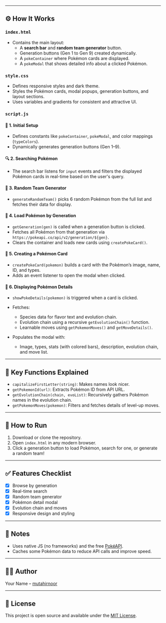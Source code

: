 
---

## ⚙️ How It Works

### `index.html`

- Contains the main layout:
  - A **search bar** and **random team generator** button.
  - Generation buttons (Gen 1 to Gen 9) created dynamically.
  - A `pokeContainer` where Pokémon cards are displayed.
  - A `pokeModal` that shows detailed info about a clicked Pokémon.

### `style.css`

- Defines responsive styles and dark theme.
- Styles the Pokémon cards, modal popups, generation buttons, and layout sections.
- Uses variables and gradients for consistent and attractive UI.

### `script.js`

#### 🔁 1. **Initial Setup**
- Defines constants like `pokeContainer`, `pokeModal`, and color mappings (`typeColors`).
- Dynamically generates generation buttons (Gen 1–9).

#### 🔍 2. **Searching Pokémon**
- The search bar listens for `input` events and filters the displayed Pokémon cards in real-time based on the user's query.

#### 🎲 3. **Random Team Generator**
- `generateRandomTeam()` picks 6 random Pokémon from the full list and fetches their data for display.

#### 📅 4. **Load Pokémon by Generation**
- `getGeneration(gen)` is called when a generation button is clicked.
- Fetches all Pokémon from that generation via `https://pokeapi.co/api/v2/generation/${gen}`.
- Clears the container and loads new cards using `createPokeCard()`.

#### 🧱 5. **Creating a Pokémon Card**
- `createPokeCard(pokemon)` builds a card with the Pokémon’s image, name, ID, and types.
- Adds an event listener to open the modal when clicked.

#### 🧬 6. **Displaying Pokémon Details**
- `showPokeDetails(pokemon)` is triggered when a card is clicked.
- Fetches:
  - Species data for flavor text and evolution chain.
  - Evolution chain using a recursive `getEvolutionChain()` function.
  - Learnable moves using `getPokemonMoves()` and `getMoveDetails()`.

- Populates the modal with:
  - Image, types, stats (with colored bars), description, evolution chain, and move list.

---

## 🧠 Key Functions Explained

- `capitalizeFirstLetter(string)`: Makes names look nicer.
- `getPokemonId(url)`: Extracts Pokémon ID from API URL.
- `getEvolutionChain(chain, evoList)`: Recursively gathers Pokémon names in the evolution chain.
- `getPokemonMoves(pokemon)`: Filters and fetches details of level-up moves.

---

## 🚀 How to Run

1. Download or clone the repository.
2. Open `index.html` in any modern browser.
3. Click a generation button to load Pokémon, search for one, or generate a random team!

---

## ✅ Features Checklist

- [x] Browse by generation
- [x] Real-time search
- [x] Random team generator
- [x] Pokémon detail modal
- [x] Evolution chain and moves
- [x] Responsive design and styling

---

## 📌 Notes

- Uses native JS (no frameworks) and the free [PokéAPI](https://pokeapi.co/).
- Caches some Pokémon data to reduce API calls and improve speed.

---


## 🧑‍💻 Author

Your Name – [mutahirnoor](https://github.com/yourusername)

---

## 📜 License

This project is open source and available under the [MIT License](LICENSE).
